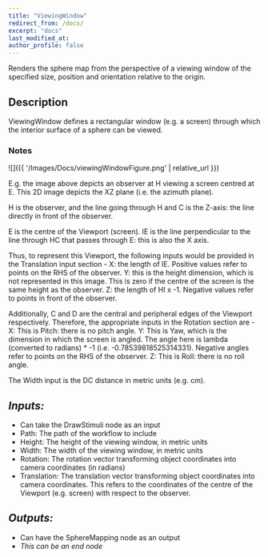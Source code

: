 ```yaml
---
title: "ViewingWindow"
redirect_from: /docs/
excerpt: "docs"
last_modified_at: 
author_profile: false
---
```


Renders the sphere map from the perspective of a viewing window of the specified size, position and orientation relative to the origin.

## Description
ViewingWindow defines a rectangular window (e.g. a screen) through which the interior surface of a sphere can be viewed.

### Notes

![]({{ '/Images/Docs/viewingWindowFigure.png' | relative_url }})

E.g. the image above depicts an observer at H viewing a screen centred at E. This 2D image depicts the XZ plane (i.e. the azimuth plane). 

H is the observer, and the line going through H and C is the Z-axis: the line directly in front of the observer.

E is the centre of the Viewport (screen). IE is the line perpendicular to the line through HC that passes through E: this is also the X axis.

Thus, to represent this Viewport, the following inputs would be provided in the Translation input section -
X: the length of IE. Positive values refer to points on the RHS of the observer.
Y: this is the height dimension, which is not represented in this image. This is zero if the centre of the screen is the same height as the observer.
Z: the length of HI x -1. Negative values refer to points in front of the observer.

Additionally, C and D are the central and peripheral edges of the Viewport respectively. Therefore, the appropriate inputs in the Rotation section are -
X: This is Pitch: there is no pitch angle.
Y: This is Yaw, which is the dimension in which the screen is angled. The angle here is lambda (converted to radians) * -1 (i.e. -0.78539818525314331). Negative angles refer to points on the RHS of the observer.
Z: This is Roll: there is no roll angle.

The Width input is the DC distance in metric units (e.g. cm). 

## _Inputs:_ 
* Can take the DrawStimuli node as an input
* Path: The path of the workflow to include
* Height: The height of the viewing window, in metric units
* Width: The width of the viewing window, in metric units
* Rotation: The rotation vector transforming object coordinates into camera coordinates (in radians)
* Translation: The translation vector transforming object coordinates into camera coordinates. This refers to the coordinates of the centre of the Viewport (e.g. screen) with respect to the observer.

## _Outputs:_
* Can have the SphereMapping node as an output
* _This can be an end node_
